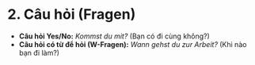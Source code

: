 # 2. Câu hỏi (Fragen)

- **Câu hỏi Yes/No:** _Kommst du mit?_ (Bạn có đi cùng không?)
- **Câu hỏi có từ để hỏi (W-Fragen):** _Wann gehst du zur Arbeit?_ (Khi nào bạn đi làm?)
